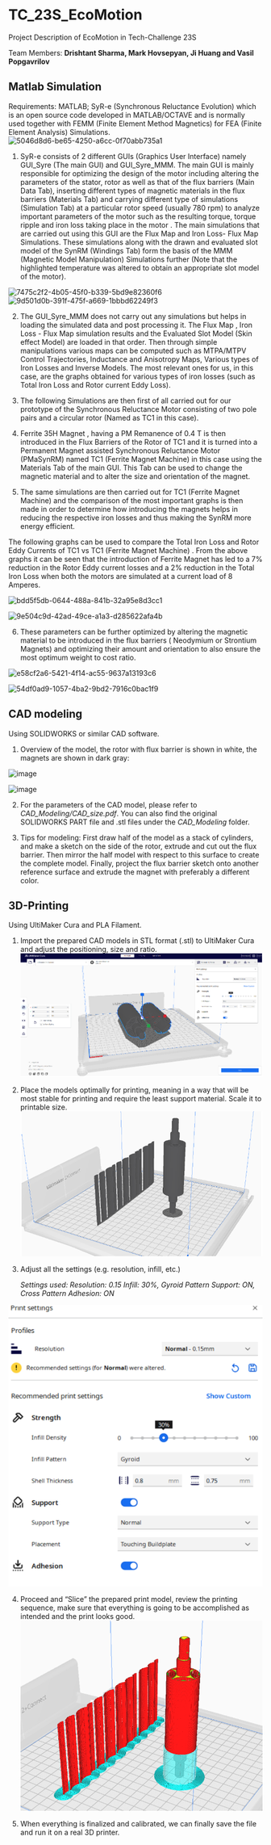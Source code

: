 # TC_23S_EcoMotion
Project Description of EcoMotion in Tech-Challenge 23S 

Team Members: **Drishtant Sharma, Mark Hovsepyan, Ji Huang and Vasil Popgavrilov**

## Matlab Simulation

Requirements: MATLAB; SyR-e (Synchronous Reluctance Evolution) which is an open source code developed in MATLAB/OCTAVE and is normally used together with FEMM (Finite Element Method Magnetics) for FEA (Finite Element Analysis) Simulations.
![5046d8d6-be65-4250-a6cc-0f70abb735a1](https://github.com/Ji-Huang/TC_23S_EcoMotion/assets/139593884/2acc7c34-1dd2-42b4-bd2f-8d5aa54762b9)

1. SyR-e consists of 2 different GUIs (Graphics User Interface) namely GUI_Syre (The main GUI) and GUI_Syre_MMM. The main GUI is mainly responsible for optimizing the design of the motor including altering the parameters of the stator, rotor as well as that of the flux barriers (Main Data Tab), inserting different types of magnetic materials in the flux barriers (Materials Tab) and carrying different type of simulations (Simulation Tab) at a particular rotor speed (usually 780 rpm)  to analyze important parameters of the motor such as the resulting torque, torque ripple and iron loss taking place in the motor . The main simulations that are carried out using this GUI are the Flux Map and Iron Loss- Flux Map Simulations. These simulations along with the drawn and evaluated slot model of the SynRM (Windings Tab) form the basis of the MMM (Magnetic Model Manipulation) Simulations further (Note that the highlighted temperature was altered to obtain an appropriate slot model of the motor).

![7475c2f2-4b05-45f0-b339-5bd9e82360f6](https://github.com/Ji-Huang/TC_23S_EcoMotion/assets/139593884/4b90da05-d50d-4d86-a39c-fff7afcbdade)
![9d501d0b-391f-475f-a669-1bbbd62249f3](https://github.com/Ji-Huang/TC_23S_EcoMotion/assets/139593884/0a45ee8a-e960-466a-89fd-68025a9c5551)

2. The GUI_Syre_MMM does not carry out any simulations but helps in loading the simulated data and post processing it. The Flux Map , Iron Loss - Flux Map simulation results and the Evaluated Slot Model (Skin effect Model) are loaded in that order. Then through simple manipulations various maps can be computed such as MTPA/MTPV Control Trajectories, Inductance and Anisotropy Maps, Various types of Iron Losses and Inverse Models. The most relevant ones for us, in this case, are the graphs obtained for various types of iron losses (such as Total Iron Loss and  Rotor current Eddy Loss). 

3. The following Simulations are then first of all carried out for our prototype of the  Synchronous Reluctance Motor consisting of two pole pairs and a circular rotor (Named as TC1  in this case). 

4. Ferrite 35H Magnet , having a PM Remanence of 0.4 T is then introduced in the Flux Barriers of the Rotor of TC1 and it is turned into a Permanent Magnet assisted Synchronous Reluctance Motor (PMaSynRM)  named TC1 (Ferrite Magnet Machine) in this case using the Materials Tab of the main GUI. This Tab can be used to change the magnetic material and to alter the size and orientation of the magnet.
 
5. The same simulations are then carried out for TC1 (Ferrite Magnet Machine) and the comparison of the most important graphs is then made in order to determine how introducing the magnets helps in reducing the respective iron losses and thus making the SynRM more energy efficient. 

The following graphs can be used to compare the Total Iron Loss and Rotor Eddy Currents of TC1 vs TC1 (Ferrite Magnet Machine) . From the above graphs it can be seen that the introduction of Ferrite Magnet has led to a 7% reduction in the Rotor Eddy current losses and a 2% reduction in the Total Iron Loss when both the motors are  simulated at a current load of 8 Amperes.

![bdd5f5db-0644-488a-841b-32a95e8d3cc1](https://github.com/Ji-Huang/TC_23S_EcoMotion/assets/139593884/bb0f5b72-4e38-4c30-aad0-1908cf38c05f)

![9e504c9d-42ad-49ce-a1a3-d285622afa4b](https://github.com/Ji-Huang/TC_23S_EcoMotion/assets/139593884/8097f61a-6e86-4d67-8aaf-cef58fbc4803)

6. These parameters can be further optimized by altering the magnetic material to be introduced in the flux barriers ( Neodymium or Strontium Magnets) and optimizing their amount and orientation to also ensure the most optimum weight to cost ratio.

![e58cf2a6-5421-4f14-ac55-9637a13193c6](https://github.com/Ji-Huang/TC_23S_EcoMotion/assets/139593884/e8101e91-bfe7-41e9-9f5e-96e15d0c80d7)

![54df0ad9-1057-4ba2-9bd2-7916c0bac1f9](https://github.com/Ji-Huang/TC_23S_EcoMotion/assets/139593884/c53c51ca-1e5b-4eed-8489-22572ec3e2bc)


## CAD modeling

Using SOLIDWORKS or similar CAD software.

1. Overview of the model, the rotor with flux barrier is shown in white, the magnets are shown in dark gray:

![image](https://github.com/Ji-Huang/TC_23S_EcoMotion/assets/139593884/576a9362-2410-45d0-a9a3-92447d83ed37)

![image](https://github.com/Ji-Huang/TC_23S_EcoMotion/assets/139593884/1281284b-8307-45b9-86ab-82581776af43)

2. For the parameters of the CAD model, please refer to *CAD_Modeling/CAD_size.pdf*. You can also find the original SOLIDWORKS PART file and .stl files under the *CAD_Modeling* folder.

3. Tips for modeling: First draw half of the model as a stack of cylinders, and make a sketch on the side of the rotor, extrude and cut out the flux barrier. Then mirror the half model with respect to this surface to create the complete model.  Finally, project the flux barrier sketch onto another reference surface and extrude the magnet with preferably a different color.


## 3D-Printing

Using UltiMaker Cura and PLA Filament.

1. Import the prepared CAD models in STL format (.stl) to UltiMaker Cura and adjust the positioning, size and ratio.
![3d_print_image1](./3D%20Printing/images/3d_print_image1.png)

2. Place the models optimally for printing, meaning in a way that will be most stable for printing and require the least support material. Scale it to printable size.
![3d_print_image2](./3D%20Printing/images/3d_print_image2.png)

3. Adjust all the settings (e.g. resolution, infill, etc.)

    *Settings used: 
    Resolution: 0.15
    Infill: 30%, Gyroid Pattern
    Support: ON, Cross Pattern
    Adhesion: ON*
    
![3d_print_image3](./3D%20Printing/images/3d_print_image3.png)

4. Proceed and “Slice” the prepared print model, review the printing sequence, make sure that everything is going to be accomplished as intended and the print looks good. 
![3d_print_image4](./3D%20Printing/images/3d_print_image4.png)
	
5. When everything is finalized and calibrated, we can finally save the file and run it on a real 3D printer.
